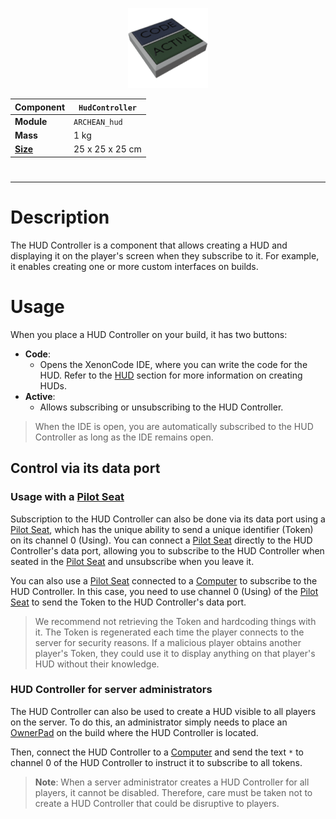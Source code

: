 <p align="center">
  <img src="HudController.png" />
</p>

|Component|`HudController`|
|---|---|
|**Module**|`ARCHEAN_hud`|
|**Mass**|1 kg|
|[**Size**](# "Based on the component's occupancy in a fixed 25cm grid.")|25 x 25 x 25 cm|
#
---

# Description

The HUD Controller is a component that allows creating a HUD and displaying it on the player's screen when they subscribe to it. For example, it enables creating one or more custom interfaces on builds.

# Usage
When you place a HUD Controller on your build, it has two buttons:
- **Code**:
	- Opens the XenonCode IDE, where you can write the code for the HUD. Refer to the [HUD](../../xenoncode/hud.md) section for more information on creating HUDs.
- **Active**: 
	- Allows subscribing or unsubscribing to the HUD Controller.

> When the IDE is open, you are automatically subscribed to the HUD Controller as long as the IDE remains open.

## Control via its data port
### Usage with a [Pilot Seat](../controllers/PilotSeat.md)
Subscription to the HUD Controller can also be done via its data port using a [Pilot Seat](../controllers/PilotSeat.md), which has the unique ability to send a unique identifier (Token) on its channel 0 (Using). You can connect a [Pilot Seat](../controllers/PilotSeat.md) directly to the HUD Controller's data port, allowing you to subscribe to the HUD Controller when seated in the [Pilot Seat](../controllers/PilotSeat.md) and unsubscribe when you leave it.

You can also use a [Pilot Seat](../controllers/PilotSeat.md) connected to a [Computer](../computers/Computer.md) to subscribe to the HUD Controller. In this case, you need to use channel 0 (Using) of the [Pilot Seat](../controllers/PilotSeat.md) to send the Token to the HUD Controller's data port.

> We recommend not retrieving the Token and hardcoding things with it. The Token is regenerated each time the player connects to the server for security reasons. If a malicious player obtains another player's Token, they could use it to display anything on that player's HUD without their knowledge.

### HUD Controller for server administrators
The HUD Controller can also be used to create a HUD visible to all players on the server. 
To do this, an administrator simply needs to place an [OwnerPad](OwnerPad.md) on the build where the HUD Controller is located.

Then, connect the HUD Controller to a [Computer](../computers/Computer.md) and send the text `*` to channel 0 of the HUD Controller to instruct it to subscribe to all tokens.

> **Note**: When a server administrator creates a HUD Controller for all players, it cannot be disabled. Therefore, care must be taken not to create a HUD Controller that could be disruptive to players.
